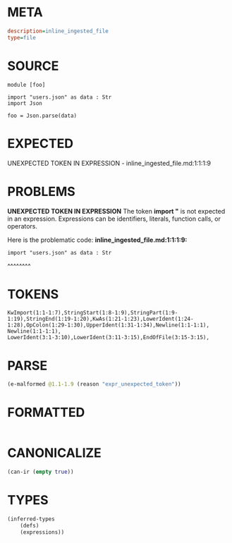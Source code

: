 # META
~~~ini
description=inline_ingested_file
type=file
~~~
# SOURCE
~~~roc
module [foo]

import "users.json" as data : Str
import Json

foo = Json.parse(data)
~~~
# EXPECTED
UNEXPECTED TOKEN IN EXPRESSION - inline_ingested_file.md:1:1:1:9
# PROBLEMS
**UNEXPECTED TOKEN IN EXPRESSION**
The token **import "** is not expected in an expression.
Expressions can be identifiers, literals, function calls, or operators.

Here is the problematic code:
**inline_ingested_file.md:1:1:1:9:**
```roc
import "users.json" as data : Str
```
^^^^^^^^


# TOKENS
~~~zig
KwImport(1:1-1:7),StringStart(1:8-1:9),StringPart(1:9-1:19),StringEnd(1:19-1:20),KwAs(1:21-1:23),LowerIdent(1:24-1:28),OpColon(1:29-1:30),UpperIdent(1:31-1:34),Newline(1:1-1:1),
Newline(1:1-1:1),
LowerIdent(3:1-3:10),LowerIdent(3:11-3:15),EndOfFile(3:15-3:15),
~~~
# PARSE
~~~clojure
(e-malformed @1.1-1.9 (reason "expr_unexpected_token"))
~~~
# FORMATTED
~~~roc

~~~
# CANONICALIZE
~~~clojure
(can-ir (empty true))
~~~
# TYPES
~~~clojure
(inferred-types
	(defs)
	(expressions))
~~~

